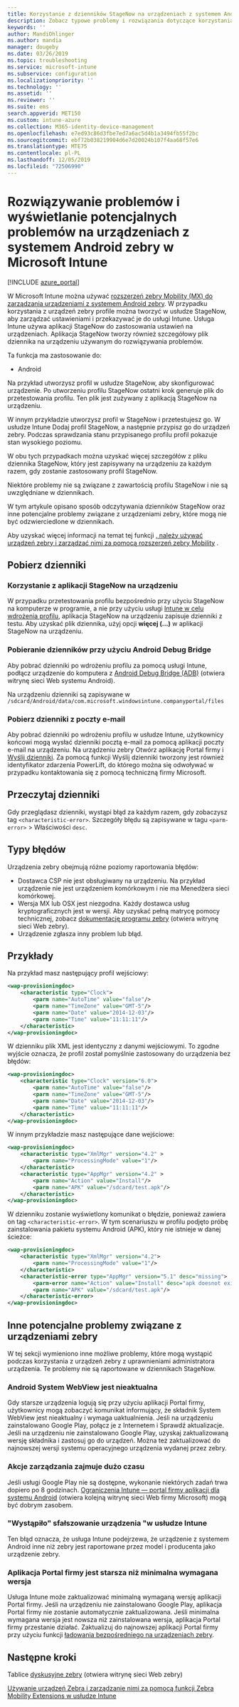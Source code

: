 ```yaml
---
title: Korzystanie z dzienników StageNow na urządzeniach z systemem Android zebry w Microsoft Intune na platformie Azure | Microsoft Docs
description: Zobacz typowe problemy i rozwiązania dotyczące korzystania z usługi StageNow na urządzeniach z systemem Android przy użyciu Microsoft Intune. Dowiedz się również, jak uzyskać dzienniki, i zapoznać się z przykładami dotyczącymi sposobu odczytywania dzienników pod kątem sukcesu lub błędów.
keywords: ''
author: MandiOhlinger
ms.author: mandia
manager: dougeby
ms.date: 03/26/2019
ms.topic: troubleshooting
ms.service: microsoft-intune
ms.subservice: configuration
ms.localizationpriority: ''
ms.technology: ''
ms.assetid: ''
ms.reviewer: ''
ms.suite: ems
search.appverid: MET150
ms.custom: intune-azure
ms.collection: M365-identity-device-management
ms.openlocfilehash: e7ed93c86d3fbe7ed7a6ac5d4b1a3494fb55f2bc
ms.sourcegitcommit: ebf72b038219904d6e7d20024b107f4aa68f57e6
ms.translationtype: MTE75
ms.contentlocale: pl-PL
ms.lasthandoff: 12/05/2019
ms.locfileid: "72506990"
---
```

# <a name="troubleshoot-and-see-potential-issues-on-android-zebra-devices-in-microsoft-intune"></a>Rozwiązywanie problemów i wyświetlanie potencjalnych problemów na urządzeniach z systemem Android zebry w Microsoft Intune

[!INCLUDE [azure_portal](../includes/azure_portal.md)]

W Microsoft Intune można używać [rozszerzeń zebry Mobility (MX) do zarządzania urządzeniami z systemem Android zebry](android-zebra-mx-overview.md). W przypadku korzystania z urządzeń zebry profile można tworzyć w usłudze StageNow, aby zarządzać ustawieniami i przekazywać je do usługi Intune. Usługa Intune używa aplikacji StageNow do zastosowania ustawień na urządzeniach. Aplikacja StageNow tworzy również szczegółowy plik dziennika na urządzeniu używanym do rozwiązywania problemów.

Ta funkcja ma zastosowanie do:

- Android

Na przykład utworzysz profil w usłudze StageNow, aby skonfigurować urządzenie. Po utworzeniu profilu StageNow ostatni krok generuje plik do przetestowania profilu. Ten plik jest zużywany z aplikacją StageNow na urządzeniu.

W innym przykładzie utworzysz profil w StageNow i przetestujesz go. W usłudze Intune Dodaj profil StageNow, a następnie przypisz go do urządzeń zebry. Podczas sprawdzania stanu przypisanego profilu profil pokazuje stan wysokiego poziomu.

W obu tych przypadkach można uzyskać więcej szczegółów z pliku dziennika StageNow, który jest zapisywany na urządzeniu za każdym razem, gdy zostanie zastosowany profil StageNow.

Niektóre problemy nie są związane z zawartością profilu StageNow i nie są uwzględniane w dziennikach.

W tym artykule opisano sposób odczytywania dzienników StageNow oraz inne potencjalne problemy związane z urządzeniami zebry, które mogą nie być odzwierciedlone w dziennikach.

Aby uzyskać więcej informacji na temat tej funkcji [, należy używać urządzeń zebry i zarządzać nimi za pomocą rozszerzeń zebry Mobility](android-zebra-mx-overview.md) .

## <a name="get-the-logs"></a>Pobierz dzienniki

### <a name="use-the-stagenow-app-on-the-device"></a>Korzystanie z aplikacji StageNow na urządzeniu
W przypadku przetestowania profilu bezpośrednio przy użyciu StageNow na komputerze w programie, a nie przy użyciu usługi [Intune w celu wdrożenia profilu](android-zebra-mx-overview.md#step-4-create-a-device-management-profile-in-stagenow), aplikacja StageNow na urządzeniu zapisuje dzienniki z testu. Aby uzyskać plik dziennika, użyj opcji **więcej (...)** w aplikacji StageNow na urządzeniu.

### <a name="get-logs-using-android-debug-bridge"></a>Pobieranie dzienników przy użyciu Android Debug Bridge
Aby pobrać dzienniki po wdrożeniu profilu za pomocą usługi Intune, podłącz urządzenie do komputera z [Android Debug Bridge (ADB)](https://developer.android.com/studio/command-line/adb) (otwiera witrynę sieci Web systemu Android).

Na urządzeniu dzienniki są zapisywane w `/sdcard/Android/data/com.microsoft.windowsintune.companyportal/files`

### <a name="get-logs-from-email"></a>Pobierz dzienniki z poczty e-mail
Aby pobrać dzienniki po wdrożeniu profilu w usłudze Intune, użytkownicy końcowi mogą wysłać dzienniki pocztą e-mail za pomocą aplikacji poczty e-mail na urządzeniu. Na urządzeniu zebry Otwórz aplikację Portal firmy i [Wyślij dzienniki](https://docs.microsoft.com/intune-user-help/send-logs-to-your-it-admin-by-email-android). Za pomocą funkcji Wyślij dzienniki tworzony jest również identyfikator zdarzenia PowerLift, do którego można się odwoływać w przypadku kontaktowania się z pomocą techniczną firmy Microsoft.

## <a name="read-the-logs"></a>Przeczytaj dzienniki

Gdy przeglądasz dzienniki, wystąpi błąd za każdym razem, gdy zobaczysz tag `<characteristic-error>`. Szczegóły błędu są zapisywane w tagu `<parm-error>` > Właściwości `desc`.

## <a name="error-types"></a>Typy błędów

Urządzenia zebry obejmują różne poziomy raportowania błędów:

- Dostawca CSP nie jest obsługiwany na urządzeniu. Na przykład urządzenie nie jest urządzeniem komórkowym i nie ma Menedżera sieci komórkowej.
- Wersja MX lub OSX jest niezgodna. Każdy dostawca usług kryptograficznych jest w wersji. Aby uzyskać pełną matrycę pomocy technicznej, zobacz [dokumentację programu zebry](http://techdocs.zebra.com/mx/) (otwiera witrynę sieci Web zebry).
- Urządzenie zgłasza inny problem lub błąd.

## <a name="examples"></a>Przykłady

Na przykład masz następujący profil wejściowy:

```xml
<wap-provisioningdoc>
    <characteristic type="Clock">
        <parm name="AutoTime" value="false"/>
        <parm name="TimeZone" value="GMT-5"/>
        <parm name="Date" value="2014-12-03"/>
        <parm name="Time" value="11:11:11"/>
    </characteristic>
</wap-provisioningdoc>
```

W dzienniku plik XML jest identyczny z danymi wejściowymi. To zgodne wyjście oznacza, że profil został pomyślnie zastosowany do urządzenia bez błędów:

```xml
<wap-provisioningdoc>
    <characteristic type="Clock" version="6.0">
        <parm name="AutoTime" value="false"/>
        <parm name="TimeZone" value="GMT-5"/>
        <parm name="Date" value="2014-12-03"/>
        <parm name="Time" value="11:11:11"/>
    </characteristic>
</wap-provisioningdoc>
```

W innym przykładzie masz następujące dane wejściowe:

```xml
<wap-provisioningdoc>
    <characteristic type="XmlMgr" version="4.2" >
        <parm name="ProcessingMode" value="1"/>
    </characteristic>
    <characteristic type="AppMgr" version="4.2" >
        <parm name="Action" value="Install"/>
        <parm name="APK" value="/sdcard/test.apk"/>
    </characteristic>
</wap-provisioningdoc>
```

W dzienniku zostanie wyświetlony komunikat o błędzie, ponieważ zawiera on tag `<characteristic-error>`. W tym scenariuszu w profilu podjęto próbę zainstalowania pakietu systemu Android (APK), który nie istnieje w danej ścieżce:

```xml
<wap-provisioningdoc>
    <characteristic type="XmlMgr" version="4.2">
        <parm name="ProcessingMode" value="1"/>
    </characteristic>
    <characteristic-error type="AppMgr" version="5.1" desc="missing">
        <parm-error name="Action" value="Install" desc="apk doesnot exist in the path"/>
        <parm name="APK" value="/sdcard/test.apk"/>
    </characteristic-error>
</wap-provisioningdoc>
```

## <a name="other-potential-issues-with-zebra-devices"></a>Inne potencjalne problemy związane z urządzeniami zebry

W tej sekcji wymieniono inne możliwe problemy, które mogą wystąpić podczas korzystania z urządzeń zebry z uprawnieniami administratora urządzenia. Te problemy nie są raportowane w dziennikach StageNow.

### <a name="android-system-webview-is-out-of-date"></a>Android System WebView jest nieaktualna

Gdy starsze urządzenia logują się przy użyciu aplikacji Portal firmy, użytkownicy mogą zobaczyć komunikat informujący, że składnik System WebView jest nieaktualny i wymaga uaktualnienia. Jeśli na urządzeniu zainstalowano Google Play, połącz je z Internetem i Sprawdź aktualizacje. Jeśli na urządzeniu nie zainstalowano Google Play, uzyskaj zaktualizowaną wersję składnika i zastosuj go do urządzeń. Można też zaktualizować do najnowszej wersji systemu operacyjnego urządzenia wydanej przez zebry.

### <a name="management-actions-take-a-long-time"></a>Akcje zarządzania zajmuje dużo czasu

Jeśli usługi Google Play nie są dostępne, wykonanie niektórych zadań trwa dopiero po 8 godzinach. [Ograniczenia Intune — portal firmy aplikacji dla systemu Android](https://support.microsoft.com/help/3211588/limitations-of-intune-company-portal-app-for-android-in-china) (otwiera kolejną witrynę sieci Web firmy Microsoft) mogą być dobrym zasobem.

### <a name="device-spoofing-suspected-shows-in-intune"></a>"Wystąpiło" sfałszowanie urządzenia "w usłudze Intune

Ten błąd oznacza, że usługa Intune podejrzewa, że urządzenie z systemem Android inne niż zebry jest raportowane przez model i producenta jako urządzenie zebry.

### <a name="company-portal-app-is-older-than-minimum-required-version"></a>Aplikacja Portal firmy jest starsza niż minimalna wymagana wersja

Usługa Intune może zaktualizować minimalną wymaganą wersję aplikacji Portal firmy. Jeśli na urządzeniu nie zainstalowano Google Play, aplikacja Portal firmy nie zostanie automatycznie zaktualizowana. Jeśli minimalna wymagana wersja jest nowsza niż zainstalowana wersja, aplikacja Portal firmy przestanie działać. Zaktualizuj do najnowszej aplikacji Portal firmy przy użyciu funkcji [ładowania bezpośredniego na urządzeniach zebry](android-zebra-mx-overview.md#sideload-the-company-portal-app).

## <a name="next-steps"></a>Następne kroki

Tablice [dyskusyjne zebry](https://developer.zebra.com/community/home/discussions) (otwiera witrynę sieci Web zebry)

[Używanie urządzeń Zebra i zarządzanie nimi za pomocą funkcji Zebra Mobility Extensions w usłudze Intune](android-zebra-mx-overview.md)
